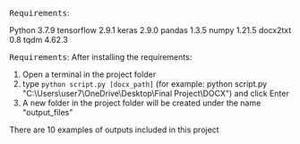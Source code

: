 
<span style="font-size:larger;">`Requirements`</span>:

Python 3.7.9
tensorflow 2.9.1
keras 2.9.0
pandas 1.3.5
numpy 1.21.5
docx2txt 0.8
tqdm 4.62.3

<span style="font-size:larger;">`Requirements`</span>:
After installing the requirements:
1. Open a terminal in the project folder
2. type `python script.py [docx_path]` (for example: python script.py "C:\Users\user7\OneDrive\Desktop\Final Project\DOCX") and click Enter
3. A new folder in the project folder will be created under the name "output_files"

There are 10 examples of outputs included in this project
